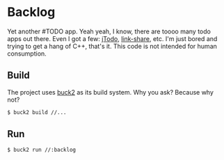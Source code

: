 # Backlog
Yet another #TODO app. Yeah yeah, I know, there are toooo many todo apps out
there. Even I got a few: [jTodo](https://github.com/AravindVasudev/jTodo),
[link-share](https://github.com/AravindVasudev/link-share), etc. I'm just
bored and trying to get a hang of C++, that's it. This code is not intended for
human consumption.

## Build

The project uses [buck2](https://buck2.build/docs/getting_started/#installing-buck2) as its build system. Why you ask? Because why not?

```sh
$ buck2 build //...
```

## Run

```sh
$ buck2 run //:backlog
```